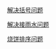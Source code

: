 [解决括号问题](Frequent-Interview-Questions/括号问题.md)

[解决接雨水问题](Frequent-Interview-Questions/接雨水问题.md)

[烧饼排序问题](Frequent-Interview-Questions/烧饼排序问题.md)
